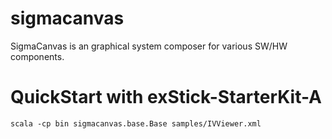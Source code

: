 sigmacanvas
===========

SigmaCanvas is an graphical system composer for various SW/HW components.

# QuickStart with exStick-StarterKit-A
```
scala -cp bin sigmacanvas.base.Base samples/IVViewer.xml
```

